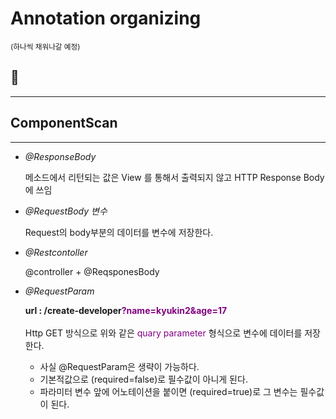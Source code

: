 # Annotation organizing 

<sup>(하나씩 채워나갈 예정)</sup> 

## 🤫 
--------------------------------

## ComponentScan

----

- *@ResponseBody* 
    
    메소드에서 리턴되는 값은 View 를 통해서 출력되지 않고 HTTP Response Body에 쓰임

- *@RequestBody 변수* 

    Request의 body부분의 데이터를 변수에 저장한다.

- *@Restcontoller*
    
     @controller + @ReqsponesBody

- *@RequestParam*

    **url :  /create-developer<span style="color:purple">?name=kyukin2&age=17</span>**
    <br>
    <br>
    Http GET 방식으로 위와 같은 <span style="color:purple">quary parameter</span> 형식으로 변수에 데이터를 저장한다. 

    * 사실 @RequestParam은 생략이 가능하다.  
    * 기본적값으로 (required=false)로 필수값이 아니게 된다. 
    * 파라미터 변수 앞에 어노테이션을 붙이면 (required=true)로 그 변수는 필수값이 된다. 